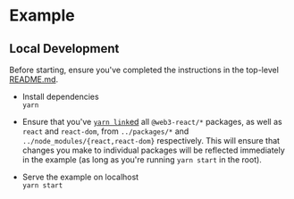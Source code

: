 # Example

## Local Development

Before starting, ensure you've completed the instructions in the top-level [README.md](../README.md#local-development).

- Install dependencies\
  `yarn`

- Ensure that you've [`yarn link`ed](https://classic.yarnpkg.com/en/docs/cli/link/) all `@web3-react/*` packages, as well as `react` and `react-dom`, from `../packages/*` and `../node_modules/{react,react-dom}` respectively. This will ensure that changes you make to individual packages will be reflected immediately in the example (as long as you're running `yarn start` in the root).

- Serve the example on localhost\
  `yarn start`
